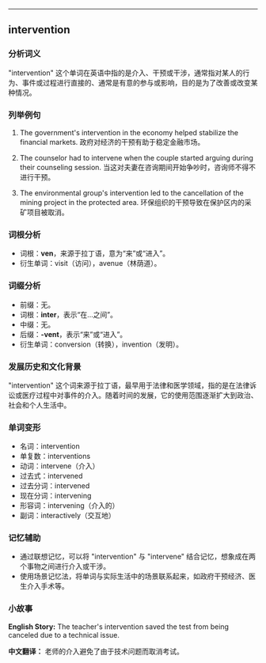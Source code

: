 
---------------
## intervention
### 分析词义
"intervention" 这个单词在英语中指的是介入、干预或干涉，通常指对某人的行为、事件或过程进行直接的、通常是有意的参与或影响，目的是为了改善或改变某种情况。

### 列举例句
1. The government's intervention in the economy helped stabilize the financial markets.
   政府对经济的干预有助于稳定金融市场。
   
2. The counselor had to intervene when the couple started arguing during their counseling session.
   当这对夫妻在咨询期间开始争吵时，咨询师不得不进行干预。
   
3. The environmental group's intervention led to the cancellation of the mining project in the protected area.
   环保组织的干预导致在保护区内的采矿项目被取消。

### 词根分析
- 词根：**ven**，来源于拉丁语，意为“来”或“进入”。
- 衍生单词：visit（访问），avenue（林荫道）。

### 词缀分析
- 前缀：无。
- 词根：**inter**，表示“在...之间”。
- 中缀：无。
- 后缀：**-vent**，表示“来”或“进入”。
- 衍生单词：conversion（转换），invention（发明）。

### 发展历史和文化背景
"intervention" 这个词来源于拉丁语，最早用于法律和医学领域，指的是在法律诉讼或医疗过程中对事件的介入。随着时间的发展，它的使用范围逐渐扩大到政治、社会和个人生活中。

### 单词变形
- 名词：intervention
- 单复数：interventions
- 动词：intervene（介入）
- 过去式：intervened
- 过去分词：intervened
- 现在分词：intervening
- 形容词：intervening（介入的）
- 副词：interactively（交互地）

### 记忆辅助
- 通过联想记忆，可以将 "intervention" 与 "intervene" 结合记忆，想象成在两个事物之间进行介入或干涉。
- 使用场景记忆法，将单词与实际生活中的场景联系起来，如政府干预经济、医生介入手术等。

### 小故事
**English Story:**
The teacher's intervention saved the test from being canceled due to a technical issue.

**中文翻译：**
老师的介入避免了由于技术问题而取消考试。

